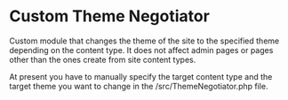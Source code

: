 # Custom Theme Negotiator

Custom module that changes the theme of the site to the specified theme depending on the content type. It does not affect admin pages or pages other than the ones create from site content types.

At present you have to manually specify the target content type and the target theme you want to change in the /src/ThemeNegotiator.php file.
